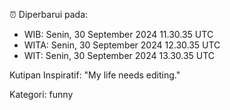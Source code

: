 ⏰ Diperbarui pada:
- WIB: Senin, 30 September 2024 11.30.35 UTC
- WITA: Senin, 30 September 2024 12.30.35 UTC
- WIT: Senin, 30 September 2024 13.30.35 UTC

Kutipan Inspiratif:
"My life needs editing."


Kategori: funny

